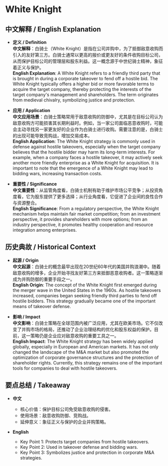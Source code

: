 # White Knight

## 中文解释 / English Explanation

* **定义 / Definition**  
  **中文解释**：白骑士（White Knight）是指在公司并购中，为了抵御敌意收购而引入的友好第三方。白骑士通常以更高的报价或更友好的条件收购目标公司，从而保护目标公司的管理层和股东利益。这一概念源于中世纪骑士精神，象征着正义与保护。  
  **English Explanation**: A White Knight refers to a friendly third party that is brought in during a corporate takeover to fend off a hostile bid. The White Knight typically offers a higher bid or more favorable terms to acquire the target company, thereby protecting the interests of the target company's management and shareholders. The term originates from medieval chivalry, symbolizing justice and protection.

* **应用 / Application**  
  **中文应用场景**：白骑士策略常用于敌意收购的防御中，尤其是在目标公司认为敌意收购方可能损害其长期利益时。例如，当一家公司面临恶意收购时，可能会主动寻找另一家更友好的企业作为白骑士进行收购。需要注意的是，白骑士的出现可能导致竞购战，增加交易成本。  
  **English Application**: The White Knight strategy is commonly used in defense against hostile takeovers, especially when the target company believes that the hostile bidder may harm its long-term interests. For example, when a company faces a hostile takeover, it may actively seek another more friendly enterprise as a White Knight for acquisition. It is important to note that the emergence of a White Knight may lead to bidding wars, increasing transaction costs.

* **重要性 / Significance**  
  **中文重要性**：从监管角度看，白骑士机制有助于维护市场公平竞争；从投资角度看，它为股东提供了更多选择；从行业角度看，它促进了企业间的良性合作与资源整合。  
  **English Significance**: From a regulatory perspective, the White Knight mechanism helps maintain fair market competition; from an investment perspective, it provides shareholders with more options; from an industry perspective, it promotes healthy cooperation and resource integration among enterprises.

## 历史典故 / Historical Context

* **起源 / Origin**  
  **中文起源**：白骑士的概念最早出现在20世纪60年代的美国并购浪潮中。随着敌意收购的增多，企业开始寻找友好第三方来抵御恶意收购者。这一策略逐渐成为并购防御的重要手段之一。  
  **English Origin**: The concept of the White Knight first emerged during the merger wave in the United States in the 1960s. As hostile takeovers increased, companies began seeking friendly third parties to fend off hostile bidders. This strategy gradually became one of the important means of takeover defense.

* **影响 / Impact**  
  **中文影响**：白骑士策略在全球范围内被广泛应用，尤其在欧美市场。它不仅改变了并购市场的格局，还推动了企业治理结构的优化和股东权益的保护。目前，这一策略仍是企业应对敌意收购的重要工具之一。  
  **English Impact**: The White Knight strategy has been widely applied globally, especially in European and American markets. It has not only changed the landscape of the M&A market but also promoted the optimization of corporate governance structures and the protection of shareholder rights. Currently, this strategy remains one of the important tools for companies to deal with hostile takeovers.

## 要点总结 / Takeaway

* **中文**  
  - 核心价值：保护目标公司免受敌意收购的侵害。
  - 使用场景：敌意收购防御、竞购战。
  - 延伸意义：象征正义与保护的企业并购策略。

* **English**  
  - Key Point 1: Protects target companies from hostile takeovers.
  - Key Point 2: Used in takeover defense and bidding wars.
  - Key Point 3: Symbolizes justice and protection in corporate M&A strategies.